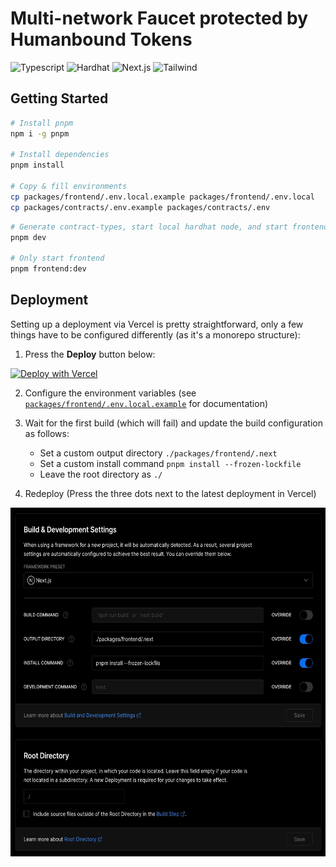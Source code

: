 # Multi-network Faucet protected by Humanbound Tokens

![Typescript](https://img.shields.io/badge/Typescript-blue)
![Hardhat](https://img.shields.io/badge/Hardhat-yellow)
![Next.js](https://img.shields.io/badge/Next.js-gray)
![Tailwind](https://img.shields.io/badge/Tailwind-pink)



## Getting Started

```bash
# Install pnpm
npm i -g pnpm

# Install dependencies
pnpm install

# Copy & fill environments
cp packages/frontend/.env.local.example packages/frontend/.env.local
cp packages/contracts/.env.example packages/contracts/.env
```


```bash
# Generate contract-types, start local hardhat node, and start frontend with turborepo
pnpm dev

# Only start frontend
pnpm frontend:dev
```

## Deployment

Setting up a deployment via Vercel is pretty straightforward, only a few things have to be configured differently (as it's a monorepo structure):

1. Press the **Deploy** button below:

[![Deploy with Vercel](https://vercel.com/button)](https://vercel.com/new/clone?repository-url=https%3A%2F%2Fgithub.com%2Fethathon%2Fethathon&env=NEXT_PUBLIC_PRODUCTION_MODE,NEXT_PUBLIC_URL,NEXT_PUBLIC_DEFAULT_CHAIN,NEXT_PUBLIC_SUPPORTED_CHAINS,NEXT_PUBLIC_RPC_1&envDescription=See%20Environment%20Variables%20Examples%20%26%20Documentation&envLink=https%3A%2F%2Fgithub.com%2Fethathon%2Fethathon%2Fblob%2Fmain%2Fpackages%2Ffrontend%2F.env.local.example&redirect-url=https%3A%2F%2Fgithub.com%2Fethathon%2Fethathon)

2. Configure the environment variables (see [`packages/frontend/.env.local.example`](https://github.com/ethathon/ethathon/blob/main/packages/frontend/.env.local.example) for documentation)
3. Wait for the first build (which will fail) and update the build configuration as follows:

   - Set a custom output directory `./packages/frontend/.next`
   - Set a custom install command `pnpm install --frozen-lockfile`
   - Leave the root directory as `./`

4. Redeploy (Press the three dots next to the latest deployment in Vercel)

<img src="packages/frontend/public/images/vercel.jpg" width="600" height="558" alt="Vercel Configuration Screenshot" />
